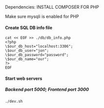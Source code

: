 Dependencies:
INSTALL COMPOSER FOR PHP

Make sure mysqli is enabled for PHP

#### Create SQL DB info file
```
cat << EOF >> ./db/db_info.php
<?php
\$our_db_host="localhost:3306";
\$our_db_user="jon";
\$our_db_password="password";
\$our_db_name="our";
?>
EOF
```

#### Start web servers 
##### Backend port 5000; Frontend port 3000 

```
./dev.sh

```
